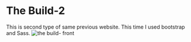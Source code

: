 # The Build-2
This is second type of same previous website.
This time I used bootstrap and Sass.
![the build- front](https://user-images.githubusercontent.com/83765146/117307965-ac142800-ae9e-11eb-974d-bca04ee04361.PNG)
